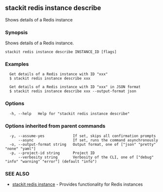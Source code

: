 ## stackit redis instance describe

Shows details  of a Redis instance

### Synopsis

Shows details  of a Redis instance.

```
stackit redis instance describe INSTANCE_ID [flags]
```

### Examples

```
  Get details of a Redis instance with ID "xxx"
  $ stackit redis instance describe xxx

  Get details of a Redis instance with ID "xxx" in JSON format
  $ stackit redis instance describe xxx --output-format json
```

### Options

```
  -h, --help   Help for "stackit redis instance describe"
```

### Options inherited from parent commands

```
  -y, --assume-yes             If set, skips all confirmation prompts
      --async                  If set, runs the command asynchronously
  -o, --output-format string   Output format, one of ["json" "pretty" "none" "yaml"]
  -p, --project-id string      Project ID
      --verbosity string       Verbosity of the CLI, one of ["debug" "info" "warning" "error"] (default "info")
```

### SEE ALSO

* [stackit redis instance](./stackit_redis_instance.md)	 - Provides functionality for Redis instances

